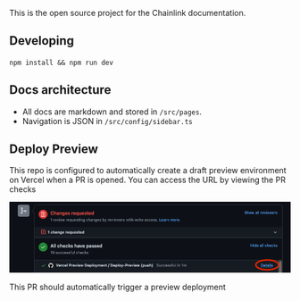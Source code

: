
This is the open source project for the Chainlink documentation.

## Developing

```
npm install && npm run dev
```

## Docs architecture

- All docs are markdown and stored in `/src/pages`.
- Navigation is JSON in `/src/config/sidebar.ts`

## Deploy Preview

This repo is configured to automatically create a draft preview environment
on Vercel when a PR is opened. You can access the URL by viewing the PR checks

![PR Checks](./.github/docs/pr-checks-deploy-url.png)

This PR should automatically trigger a preview deployment